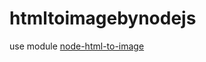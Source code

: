 # htmltoimagebynodejs
use module [node-html-to-image](https://www.npmjs.com/package/node-html-to-image)
